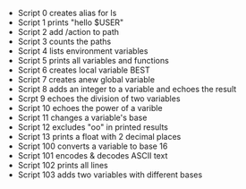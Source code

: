 - Script 0 creates alias for ls
- Script 1 prints "hello $USER"
- Script 2 add /action to path
- Script 3 counts the paths
- Script 4 lists environment variables
- Script 5 prints all variables and functions
- Script 6 creates local variable BEST
- Script 7 creates anew global variable
- Script 8 adds an integer to a variable and echoes the result
- Scrpt 9 echoes the division of two variables
- Script 10 echoes the power of a varible
- Script 11 changes a variable's base
- Script 12 excludes "oo" in printed results
- Script 13 prints a float with 2 decimal places
- Script 100 converts a variable to base 16
- Script 101 encodes & decodes ASCII text
- Script 102 prints all lines
- Script 103 adds two variables with different bases
